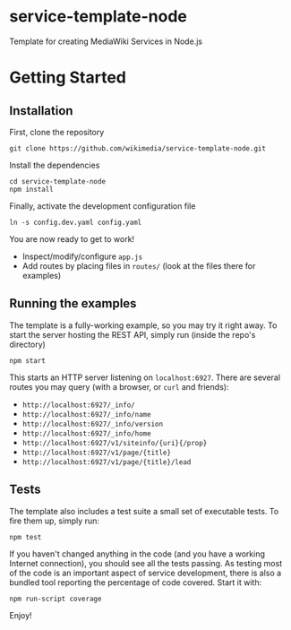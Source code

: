# service-template-node
Template for creating MediaWiki Services in Node.js

# Getting Started

## Installation

First, clone the repository

```
git clone https://github.com/wikimedia/service-template-node.git
```

Install the dependencies

```
cd service-template-node
npm install
```

Finally, activate the development configuration file

```
ln -s config.dev.yaml config.yaml
```

You are now ready to get to work!

* Inspect/modify/configure `app.js`
* Add routes by placing files in `routes/` (look at the files there for examples)

## Running the examples

The template is a fully-working example, so you may try it right away. To
start the server hosting the REST API, simply run (inside the repo's directory)

```
npm start
```

This starts an HTTP server listening on `localhost:6927`. There are several routes
you may query (with a browser, or `curl` and friends):

* `http://localhost:6927/_info/`
* `http://localhost:6927/_info/name`
* `http://localhost:6927/_info/version`
* `http://localhost:6927/_info/home`
* `http://localhost:6927/v1/siteinfo/{uri}{/prop}`
* `http://localhost:6927/v1/page/{title}`
* `http://localhost:6927/v1/page/{title}/lead`

## Tests

The template also includes a test suite a small set of executable tests. To fire
them up, simply run:

```
npm test
```

If you haven't changed anything in the code (and you have a working Internet
connection), you should see all the tests passing. As testing most of the code
is an important aspect of service development, there is also a bundled tool
reporting the percentage of code covered. Start it with:

```
npm run-script coverage
```

Enjoy!

